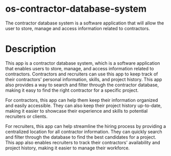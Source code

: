 # os-contractor-database-system

The contractor database system is a software application that will allow the user to store, manage and access information related to contractors.

# Description

This app is a contractor database system, which is a software application that enables users to store, manage, and access information related to contractors. Contractors and recruiters can use this app to keep track of their contractors' personal information, skills, and project history. This app also provides a way to search and filter through the contractor database, making it easy to find the right contractor for a specific project.

For contractors, this app can help them keep their information organized and easily accessible. They can also keep their project history up-to-date, making it easier to showcase their experience and skills to potential recruiters or clients.

For recruiters, this app can help streamline the hiring process by providing a centralized location for all contractor information. They can quickly search and filter through the database to find the best candidates for a project. This app also enables recruiters to track their contractors' availability and project history, making it easier to manage their workforce.
